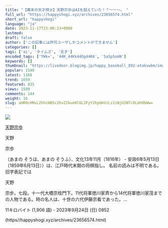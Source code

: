 ```yaml
---
title: "【幕末の天才棋士】天野宗歩はAIを超えていた！？～～～。 "
full_url: "https://happyshogi.xyz/archives/23656574.html"
short_url: "happyshogi"
language: "ja"
date: 2023-11-17T23:00:23+0900
lastmod: 
draft: false
author: ['この記事には許可ユーザしかコメントができません']
categories: []
tags: ['ai', 'タイムズ', '天才']
encoded_tags: ['YWk=', '44K_44Kk44Og44K6', '5aSp5omN']
keywords: []
thumbnail: "https://livedoor.blogimg.jp/happy_baseball_892-otakvwbm/imgs/e/3/e33b9172.jpg"
popular: 1540
latest: 1168
trend: 1659
featured: 835
views: 1509
comments: 144
weight: 16
slug: aHR0cHMvL2hhcHB5c2hvZ2kueHl6L2FyY2hpdmVzLzIzNjU2NTc0Lmh0bWw=
---
```


![](https://livedoor.blogimg.jp/happy_baseball_892-otakvwbm/imgs/e/3/e33b9172.jpg)

<div><a target='_blank' href='https//ja.wikipedia.org/wiki/%E5%A4%A9%E9%87%8E%E5%AE%97%E6%AD%A9' title='天野宗歩'><p>天野宗歩</p></a> <p class='searchresult'><p>天野</p> <p>宗歩</p>（あまの そうほ、あまの そうふ）、文化13年11月（1816年） - 安政6年5月13日（1859年6月13日））は、江戸時代末期の将棋指し。 名前の読みは不明である。旧字表記では<p>天野</p> 宗步。七段。十一代大橋宗桂門下。11代将軍徳川家斉から14代将軍徳川家茂までの人物である。時の名人は、十世の六代伊藤宗看であった。…</p> <p class='mw-search-result-data'>11キロバイト (1,906 語) - 2023年9月24日 (日) 0852</p></div>

(https//happyshogi.xyz/archives/23656574.html)
